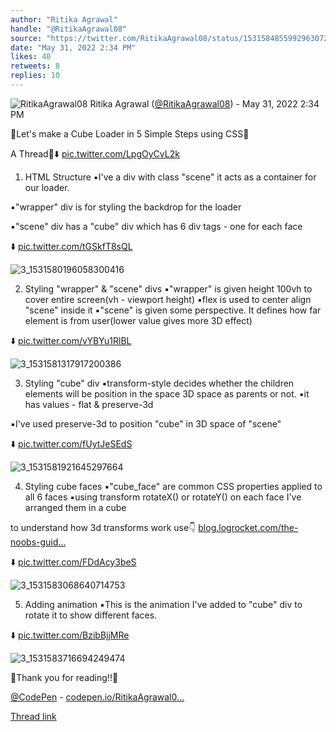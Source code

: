 ```yaml
---
author: "Ritika Agrawal"
handle: "@RitikaAgrawal08"
source: "https://twitter.com/RitikaAgrawal08/status/1531584855992963072"
date: "May 31, 2022 2:34 PM"
likes: 40
retweets: 8
replies: 10
---
```

![RitikaAgrawal08](https://pbs.twimg.com/profile_images/1536045260253515776/BNiSS_c1_normal.jpg)
Ritika Agrawal ([@RitikaAgrawal08](https://twitter.com/RitikaAgrawal08)) - May 31, 2022 2:34 PM

🔸Let's make a Cube Loader in 5 Simple Steps using CSS🔸

A Thread🧵⬇️ [pic.twitter.com/LpgOyCvL2k](https://twitter.com/RitikaAgrawal08/status/1531584855992963072/video/1)

1. HTML Structure
▪️I've a div with class "scene" it acts as a
container for our loader.

▪️"wrapper" div is for styling the backdrop for the loader

▪️"scene" div has a "cube" div which has 6 div tags - one for each face

⬇️ [pic.twitter.com/tGSkfT8sQL](https://twitter.com/RitikaAgrawal08/status/1531584862791954432/photo/1)

![3_1531580196058300416](https://pbs.twimg.com/media/FUFEEtsUAAAFWoh.jpg)

2. Styling "wrapper" & "scene" divs
▪️"wrapper" is given height 100vh to cover entire screen(vh - viewport height)
▪️flex is used to center align "scene" inside it
▪️"scene" is given some perspective. It defines how far element is from user(lower value gives more 3D effect)

⬇️ [pic.twitter.com/vYBYu1RlBL](https://twitter.com/RitikaAgrawal08/status/1531584868374630400/photo/1)

![3_1531581317917200386](https://pbs.twimg.com/media/FUFFGA8UUAIz3_N.jpg)

3. Styling "cube" div
▪️transform-style decides whether the children elements will be position in the space 3D space as parents or not.
▪️it has values - flat & preserve-3d

▪️I've used preserve-3d to position "cube" in 3D space of "scene"

⬇️ [pic.twitter.com/fUytJeSEdS](https://twitter.com/RitikaAgrawal08/status/1531584874070519809/photo/1)

![3_1531581921645297664](https://pbs.twimg.com/media/FUFFpKAUAAAK2mo.jpg)

4. Styling cube faces
▪️"cube_face" are common CSS properties applied to all 6 faces
▪️using transform rotateX() or rotateY() on each face I've arranged them in a cube

to understand how 3d transforms work use👇
[blog.logrocket.com/the-noobs-guid…](https://blog.logrocket.com/the-noobs-guide-to-3d-transforms-with-css-7370aafd9edf/)

⬇️ [pic.twitter.com/FDdAcy3beS](https://twitter.com/RitikaAgrawal08/status/1531584879510495233/photo/1)

![3_1531583068640714753](https://pbs.twimg.com/media/FUFGr65VIAEwprO.jpg)

5. Adding animation
▪️This is the animation I've added to "cube" div to rotate it to show different faces.

⬇️ [pic.twitter.com/BzibBjjMRe](https://twitter.com/RitikaAgrawal08/status/1531584885390839808/photo/1)

![3_1531583716694249474](https://pbs.twimg.com/media/FUFHRpFVUAIvqzt.jpg)

🔸Thank you for reading!!🔸

[@CodePen](https://twitter.com/CodePen) - [codepen.io/RitikaAgrawal0…](https://codepen.io/RitikaAgrawal08/full/VwMzgNR)

[Thread link](https://twitter.com/RitikaAgrawal08/status/1531584855992963072)